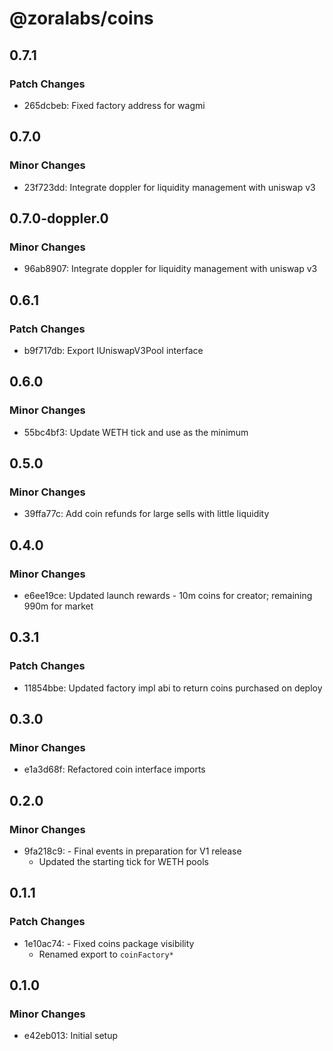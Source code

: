 # @zoralabs/coins

## 0.7.1

### Patch Changes

- 265dcbeb: Fixed factory address for wagmi

## 0.7.0

### Minor Changes

- 23f723dd: Integrate doppler for liquidity management with uniswap v3

## 0.7.0-doppler.0

### Minor Changes

- 96ab8907: Integrate doppler for liquidity management with uniswap v3

## 0.6.1

### Patch Changes

- b9f717db: Export IUniswapV3Pool interface

## 0.6.0

### Minor Changes

- 55bc4bf3: Update WETH tick and use as the minimum

## 0.5.0

### Minor Changes

- 39ffa77c: Add coin refunds for large sells with little liquidity

## 0.4.0

### Minor Changes

- e6ee19ce: Updated launch rewards - 10m coins for creator; remaining 990m for market

## 0.3.1

### Patch Changes

- 11854bbe: Updated factory impl abi to return coins purchased on deploy

## 0.3.0

### Minor Changes

- e1a3d68f: Refactored coin interface imports

## 0.2.0

### Minor Changes

- 9fa218c9: - Final events in preparation for V1 release
  - Updated the starting tick for WETH pools

## 0.1.1

### Patch Changes

- 1e10ac74: - Fixed coins package visibility
  - Renamed export to `coinFactory*`

## 0.1.0

### Minor Changes

- e42eb013: Initial setup
